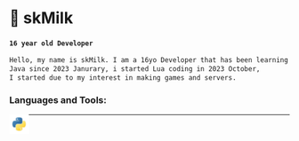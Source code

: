 # 🥛 skMilk 

**`16 year old Developer`**

```
Hello, my name is skMilk. I am a 16yo Developer that has been learning Java since 2023 Janurary, i started Lua coding in 2023 October,
I started due to my interest in making games and servers. 
```
### Languages and Tools:

<img align="left" alt="Python" width="35px" src="https://raw.githubusercontent.com/github/explore/78df643247d429f6cc873026c0622819ad797942/topics/python/python.png" />


***



